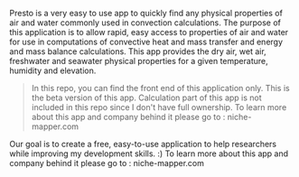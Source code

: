 Presto is a very easy to use app to quickly find any physical properties of air and water commonly used in convection calculations. The purpose of this application is to allow rapid, easy access to properties of air and water for use in computations of convective heat and mass transfer and energy and mass balance calculations. This app provides the dry air, wet air, freshwater and seawater physical properties for a given temperature, humidity and elevation.

> In this repo, you can find the front end of this application only. 
> This is the beta version of this app. 
> Calculation part of this app is not included in this repo since I don't have full ownership. 
>To learn more about this app and company behind it please go to : niche-mapper.com

Our goal is to create a free, easy-to-use application to help researchers while improving my development skills. :)
To learn more about this app and company behind it please go to : niche-mapper.com  


